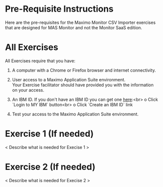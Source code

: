 # Pre-Requisite Instructions

Here are the pre-requisites for the Maximo Monitor CSV Importer exercises that are designed for MAS Monitor and not the Monitor SaaS edition.

# All Exercises

All Exercises require that you have:

1.  A computer with a Chrome or Firefox browser and internet connectivity.

2.  User access to a Maximo Application Suite environment.<br>
Your Exercise facilitator should have provided you with the information on your access.

3.  An IBM ID.  If you don't have an IBM ID you can get one [here](https://www.ibm.com/account/reg/signup?):<br>
o Click `Login to MY IBM` button<br>
o Click `Create an IBM ID` link

4.  Test your access to the Maximo Application Suite environment.

# Exercise 1 (If needed)

< Describe what is needed for Execise 1 >

# Exercise 2 (If needed)

< Describe what is needed for Execise 2 >


